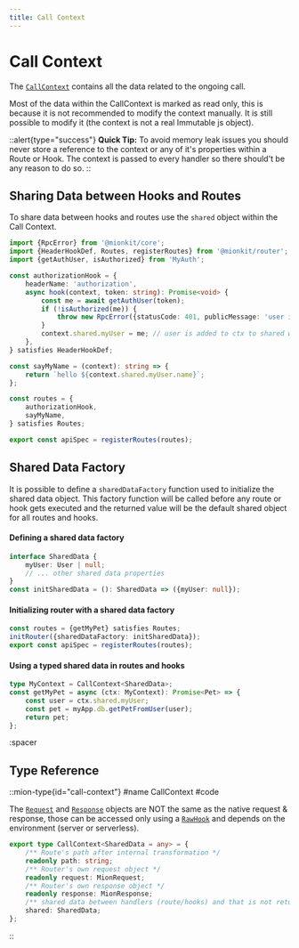 ```yaml
---
title: Call Context
---
```


# Call Context

The [`CallContext`](#type-call-context) contains all the data related to the ongoing call.

Most of the data within the CallContext is marked as read only, this is because it is not recommended to modify the context manually. It is still possible to modify it (the context is not a real Immutable js object). 

::alert{type="success"}
**Quick Tip:** To avoid memory leak issues you should never store a reference to the context or any of it's properties within a Route or Hook.
The context is passed to every handler so there should't be any reason to do so.
::

## Sharing Data between Hooks and Routes

To share data between hooks and routes use the `shared` object within the Call Context.

<!-- embedme ../../../../packages/router/examples/sharing-data.ts -->
```ts
import {RpcError} from '@mionkit/core';
import {HeaderHookDef, Routes, registerRoutes} from '@mionkit/router';
import {getAuthUser, isAuthorized} from 'MyAuth';

const authorizationHook = {
    headerName: 'authorization',
    async hook(context, token: string): Promise<void> {
        const me = await getAuthUser(token);
        if (!isAuthorized(me)) {
            throw new RpcError({statusCode: 401, publicMessage: 'user is not authorized'});
        }
        context.shared.myUser = me; // user is added to ctx to shared with other routes/hooks
    },
} satisfies HeaderHookDef;

const sayMyName = (context): string => {
    return `hello ${context.shared.myUser.name}`;
};

const routes = {
    authorizationHook,
    sayMyName,
} satisfies Routes;

export const apiSpec = registerRoutes(routes);

```

## Shared Data Factory

It is possible to define a `sharedDataFactory` function used to initialize the shared data object. This factory function will be called before any route or hook gets executed and the returned value will be the default shared object for all routes and hooks.


#### Defining a shared data factory
<!-- embedme ../../../../packages/router/examples/using-context.routes.ts#L6-L10 -->
```ts 
interface SharedData {
    myUser: User | null;
    // ... other shared data properties
}
const initSharedData = (): SharedData => ({myUser: null});
```

#### Initializing router with a shared data factory
<!-- embedme ../../../../packages/router/examples/using-context.routes.ts#L19-L21 -->
```ts
const routes = {getMyPet} satisfies Routes;
initRouter({sharedDataFactory: initSharedData});
export const apiSpec = registerRoutes(routes);
```

#### Using a typed shared data in routes and hooks

<!-- embedme ../../../../packages/router/examples/using-context.routes.ts#L12-L17 -->
```ts
type MyContext = CallContext<SharedData>;
const getMyPet = async (ctx: MyContext): Promise<Pet> => {
    const user = ctx.shared.myUser;
    const pet = myApp.db.getPetFromUser(user);
    return pet;
};
```

:spacer

## Type Reference

::mion-type{id="call-context"}
#name
CallContext
#code


The [`Request`](./request-and-response#request) and [`Response`](./request-and-response#response) objects are NOT the same as the native request & response,
those can be accessed only using a [`RawHook`](./hooks#raw-hooks) and depends on the environment (server or serverless).


<!-- embedme ../../../../packages/router/src/types.ts#L200-L209 -->
```ts
export type CallContext<SharedData = any> = {
    /** Route's path after internal transformation */
    readonly path: string;
    /** Router's own request object */
    readonly request: MionRequest;
    /** Router's own response object */
    readonly response: MionResponse;
    /** shared data between handlers (route/hooks) and that is not returned in the response. */
    shared: SharedData;
};
```
::




